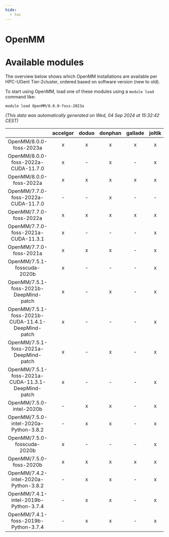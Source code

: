 ```yaml
---
hide:
  - toc
---
```


OpenMM
======

# Available modules


The overview below shows which OpenMM installations are available per HPC-UGent Tier-2cluster, ordered based on software version (new to old).

To start using OpenMM, load one of these modules using a `module load` command like:

```shell
module load OpenMM/8.0.0-foss-2023a
```

*(This data was automatically generated on Wed, 04 Sep 2024 at 15:32:42 CEST)*  

| |accelgor|doduo|donphan|gallade|joltik|shinx|skitty|
| :---: | :---: | :---: | :---: | :---: | :---: | :---: | :---: |
|OpenMM/8.0.0-foss-2023a|x|x|x|x|x|x|x|
|OpenMM/8.0.0-foss-2022a-CUDA-11.7.0|x|-|x|-|x|-|-|
|OpenMM/8.0.0-foss-2022a|x|x|x|x|x|-|x|
|OpenMM/7.7.0-foss-2022a-CUDA-11.7.0|-|-|x|-|-|-|-|
|OpenMM/7.7.0-foss-2022a|x|x|x|x|x|-|x|
|OpenMM/7.7.0-foss-2021a-CUDA-11.3.1|x|-|-|-|x|-|-|
|OpenMM/7.7.0-foss-2021a|x|x|x|-|x|-|x|
|OpenMM/7.5.1-fosscuda-2020b|x|-|-|-|x|-|-|
|OpenMM/7.5.1-foss-2021b-DeepMind-patch|x|-|x|-|x|-|-|
|OpenMM/7.5.1-foss-2021b-CUDA-11.4.1-DeepMind-patch|x|-|-|-|x|-|-|
|OpenMM/7.5.1-foss-2021a-DeepMind-patch|x|-|x|-|x|-|-|
|OpenMM/7.5.1-foss-2021a-CUDA-11.3.1-DeepMind-patch|x|-|-|-|x|-|-|
|OpenMM/7.5.0-intel-2020b|-|x|x|-|x|-|x|
|OpenMM/7.5.0-intel-2020a-Python-3.8.2|-|x|x|-|x|-|x|
|OpenMM/7.5.0-fosscuda-2020b|x|-|-|-|x|-|-|
|OpenMM/7.5.0-foss-2020b|x|x|x|x|x|-|x|
|OpenMM/7.4.2-intel-2020a-Python-3.8.2|-|x|x|-|x|-|x|
|OpenMM/7.4.1-intel-2019b-Python-3.7.4|-|x|x|-|x|-|x|
|OpenMM/7.4.1-foss-2019b-Python-3.7.4|-|x|x|-|x|-|x|
